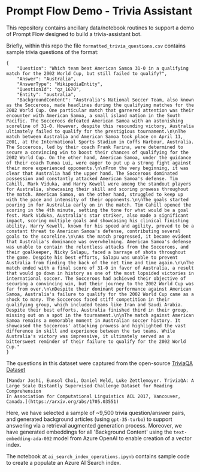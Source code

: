 # Prompt Flow Demo - Trivia Assistant

This repository contains ancillary data/notebook routines to support a demo of Prompt Flow designed to build a trivia-assistant bot. 

Briefly, within this repo the file `formatted_trivia_questions.csv` contains sample trivia questions of the format:

```
{
    "Question": "Which team beat American Samoa 31-0 in a qualifying match for the 2002 World Cup, but still failed to qualify?", 
    "Answer": "Australia", 
    "AnswerType": "WikipediaEntity", 
    "QuestionId": "qz_1670", 
    "Entity": "australia", 
    "BackgroundContent": "Australia's National Soccer Team, also known as the Socceroos, made headlines during the qualifying matches for the 2002 World Cup. One particular match that garnered attention was their encounter with American Samoa, a small island nation in the South Pacific. The Socceroos defeated American Samoa with an astonishing scoreline of 31-0. However, despite this resounding victory, Australia ultimately failed to qualify for the prestigious tournament.\n\nThe match between Australia and American Samoa took place on April 11, 2001, at the International Sports Stadium in Coffs Harbour, Australia. The Socceroos, led by their coach Frank Farina, were determined to secure a convincing win to boost their chances of qualifying for the 2002 World Cup. On the other hand, American Samoa, under the guidance of their coach Tunoa Lui, were eager to put up a strong fight against their more experienced opponents.\n\nFrom the very beginning, it was clear that Australia had the upper hand. The Socceroos dominated possession and constantly attacked American Samoa's defense. Tim Cahill, Mark Viduka, and Harry Kewell were among the standout players for Australia, showcasing their skill and scoring prowess throughout the match. American Samoa, on the other hand, struggled to keep up with the pace and intensity of their opponents.\n\nThe goals started pouring in for Australia early on in the match. Tim Cahill opened the scoring in the 4th minute, setting the tone for what would be a goal fest. Mark Viduka, Australia's star striker, also made a significant impact, scoring multiple goals and showcasing his clinical finishing ability. Harry Kewell, known for his speed and agility, proved to be a constant threat to American Samoa's defense, contributing several goals to the scoreline.\n\nAs the match progressed, it became evident that Australia's dominance was overwhelming. American Samoa's defense was unable to contain the relentless attacks from the Socceroos, and their goalkeeper, Nicky Salapu, faced a barrage of shots throughout the game. Despite his best efforts, Salapu was unable to prevent Australia from finding the back of the net time and time again.\n\nThe match ended with a final score of 31-0 in favor of Australia, a result that would go down in history as one of the most lopsided victories in international soccer. The Socceroos had achieved their objective of securing a convincing win, but their journey to the 2002 World Cup was far from over.\n\nDespite their dominant performance against American Samoa, Australia's failure to qualify for the 2002 World Cup came as a shock to many. The Socceroos faced stiff competition in their qualifying group, which included teams like Iran and Saudi Arabia. Despite their best efforts, Australia finished third in their group, missing out on a spot in the tournament.\n\nThe match against American Samoa remains a memorable moment in Australian soccer history. It showcased the Socceroos' attacking prowess and highlighted the vast difference in skill and experience between the two teams. While Australia's victory was impressive, it ultimately served as a bittersweet reminder of their failure to qualify for the 2002 World Cup."
}
```

The questions in this dataset were captured from the open-source [TriviaQA Dataset](https://nlp.cs.washington.edu/triviaqa/index.html)

```
[Mandar Joshi, Eunsol Choi, Daniel Weld, Luke Zettlemoyer. TriviaQA: A Large Scale Distantly Supervised Challenge Dataset for Reading Comprehension
In Association for Computational Linguistics ACL 2017, Vancouver, Canada.](https://arxiv.org/abs/1705.03551)
```

Here, we have selected a sample of ~9,500 trivia question/answer pairs, and generated background articles (using `gpt-35-turbo`) to support answering via a retrieval augmented generation process. Moreover, we have generated embeddings for all 'Background Content' using the `text-embedding-ada-002` model from Azure OpenAI to enable creation of a vector index.

The notebook at `ai_search_index_operations.ipynb` contains sample code to create a populate an Azure AI Search index.
